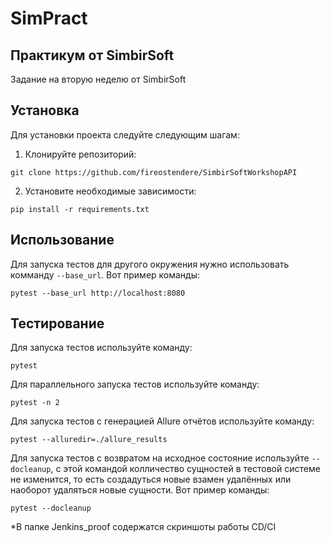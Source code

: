 ﻿# SimPract
## Практикум от SimbirSoft

Задание на вторую неделю от SimbirSoft

## Установка

Для установки проекта следуйте следующим шагам:

1. Клонируйте репозиторий:
```
git clone https://github.com/fireostendere/SimbirSoftWorkshopAPI
```
2. Установите необходимые зависимости:
```
pip install -r requirements.txt
```

## Использование


Для запуска тестов для другого окружения нужно использовать комманду `--base_url`. Вот пример команды:

```
pytest --base_url http://localhost:8080
```

## Тестирование

Для запуска тестов используйте команду:

```
pytest
```

Для параллельного запуска тестов используйте команду:

```
pytest -n 2
```

Для запуска тестов с генерацией Allure отчётов используйте команду:

```
pytest --alluredir=./allure_results
```

Для запуска тестов с возвратом на исходное состояние используйте `--docleanup`, с этой командой колличество сущностей в тестовой системе не изменится, то есть создадуться новые взамен удалённых или наоборот удаляться новые сущности. Вот пример команды:

```
pytest --docleanup
```

*В папке Jenkins_proof содержатся скриншоты работы CD/CI
